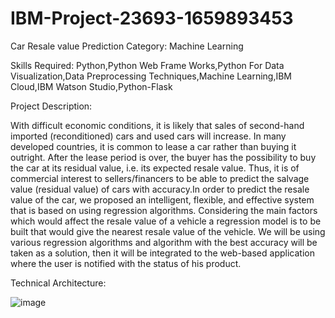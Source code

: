 # IBM-Project-23693-1659893453
Car Resale value Prediction
Category: Machine Learning

Skills Required:
Python,Python Web Frame Works,Python For Data Visualization,Data Preprocessing Techniques,Machine Learning,IBM Cloud,IBM Watson Studio,Python-Flask

Project Description:

With difficult economic conditions, it is likely that sales of second-hand imported (reconditioned) cars and used cars will increase. In many developed countries, it is common to lease a car rather than buying it outright. After the lease period is over, the buyer has the possibility to buy the car at its residual value, i.e. its expected resale value. Thus, it is of commercial interest to sellers/financers to be able to predict the salvage value (residual value) of cars with accuracy.In order to predict the resale value of the car, we proposed an intelligent, flexible, and effective system that is based on using regression algorithms. Considering the main factors which would affect the resale value of a vehicle a regression model is to be built that would give the nearest resale value of the vehicle. We will be using various regression algorithms and algorithm with the best accuracy will be taken as a solution, then it will be integrated to the web-based application where the user is notified with the status of his product.

Technical Architecture:

![image](https://user-images.githubusercontent.com/117145116/201882707-f058a1b8-41d4-43ee-a1c5-e4b78a178760.png)
